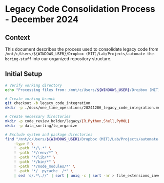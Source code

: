 # Legacy Code Consolidation Process - December 2024

## Context
This document describes the process used to consolidate legacy code from 
`/mnt/c/Users/${WINDOWS_USER}/Dropbox (MIT)/Lab/Projects/automate-the-boring-stuff`
into our organized repository structure.

## Initial Setup
```bash
# Verify working directory
echo "Processing files from: /mnt/c/Users/${WINDOWS_USER}/Dropbox (MIT)/Lab/Projects/automate-the-boring-stuff"

# Create working branch
git checkout -b legacy_code_integration
mkdir -p ./docs/one_time_operations/20241206_legacy_code_integration.md

# Create necessary directories
mkdir -p code_review_holder/legacy/{R,Python,Shell,PyMOL}
mkdir -p data_sorting/to_organize

# Exclude system and package directories
find "/mnt/c/Users/${WINDOWS_USER}/Dropbox (MIT)/Lab/Projects/automate-the-boring-stuff" \
    -type f \
    ! -path "*/\.*" \
    ! -path "*/renv/*" \
    ! -path "*/lib/*" \
    ! -path "*/bin/*" \
    ! -path "*/node_modules/*" \
    ! -path "*/__pycache__/*" \
    | sed 's/.*\.//' | sort | uniq -c | sort -nr > file_extensions_inventory.txt
